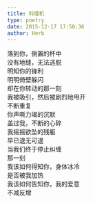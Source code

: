 ```yaml
---  
title: 料理机  
type: poetry  
date: 2015-12-17 17:50:36  
author: Herb    
---  
```

落到你，倒置的杯中  
没有地缝，无法逃脱  
明知你的锋利  
明明倚壁躲闪  
却在你转动的那一刻  
我被吸引，然后被剧烈地甩开  
不断重复  
你声嘶力竭的沉默  
盖过我，不断的心碎  
我摇摇欲坠的残躯  
早已退无可退  
当我们终于停止纠缠  
那一刻  
我该如何得知你，身体冰冷  
是否被我加热  
我该如何告知你，我的爱意  
不减反增